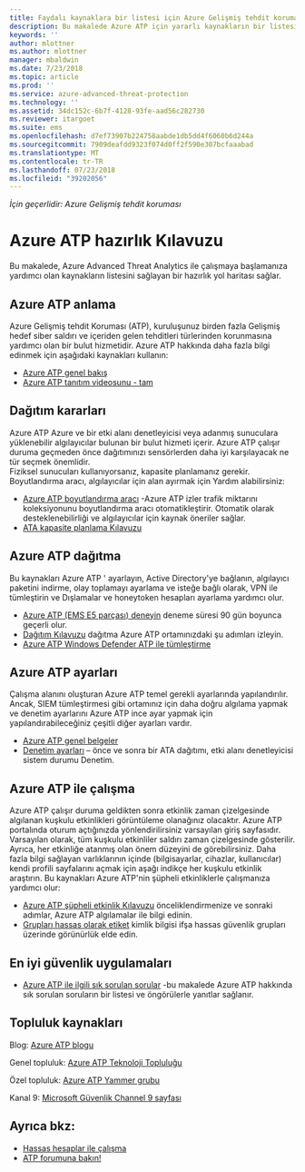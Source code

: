 ```yaml
---
title: Faydalı kaynaklara bir listesi için Azure Gelişmiş tehdit koruması | Microsoft Docs
description: Bu makalede Azure ATP için yararlı kaynakların bir listesini sağlar.
keywords: ''
author: mlottner
ms.author: mlottner
manager: mbaldwin
ms.date: 7/23/2018
ms.topic: article
ms.prod: ''
ms.service: azure-advanced-threat-protection
ms.technology: ''
ms.assetid: 34dc152c-6b7f-4128-93fe-aad56c282730
ms.reviewer: itargoet
ms.suite: ems
ms.openlocfilehash: d7ef73907b224758aabde1db5dd4f6060b6d244a
ms.sourcegitcommit: 7909deafdd9323f074d0ff2f590e307bcfaaabad
ms.translationtype: MT
ms.contentlocale: tr-TR
ms.lasthandoff: 07/23/2018
ms.locfileid: "39202056"
---
```

*İçin geçerlidir: Azure Gelişmiş tehdit koruması*



# <a name="azure-atp-readiness-guide"></a>Azure ATP hazırlık Kılavuzu

Bu makalede, Azure Advanced Threat Analytics ile çalışmaya başlamanıza yardımcı olan kaynakların listesini sağlayan bir hazırlık yol haritası sağlar. 

## <a name="understanding-azure-atp"></a>Azure ATP anlama

Azure Gelişmiş tehdit Koruması (ATP), kuruluşunuz birden fazla Gelişmiş hedef siber saldırı ve içeriden gelen tehditleri türlerinden korunmasına yardımcı olan bir bulut hizmetidir. Azure ATP hakkında daha fazla bilgi edinmek için aşağıdaki kaynakları kullanın: 
- [Azure ATP genel bakış](what-is-atp.md)
- [Azure ATP tanıtım videosunu - tam](https://www.youtube.com/watch?v=KX-xpFc0sBw) 

## <a name="deployment-decisions"></a>Dağıtım kararları

Azure ATP Azure ve bir etki alanı denetleyicisi veya adanmış sunuculara yüklenebilir algılayıcılar bulunan bir bulut hizmeti içerir. Azure ATP çalışır duruma geçmeden önce dağıtımınızı sensörlerden daha iyi karşılayacak ne tür seçmek önemlidir.<br>Fiziksel sunucuları kullanıyorsanız, kapasite planlamanız gerekir. Boyutlandırma aracı, algılayıcılar için alan ayırmak için Yardım alabilirsiniz: 
- [Azure ATP boyutlandırma aracı](http://aka.ms/aatpsizingtool) -Azure ATP izler trafik miktarını koleksiyonunu boyutlandırma aracı otomatikleştirir. Otomatik olarak desteklenebilirliği ve algılayıcılar için kaynak öneriler sağlar. 
- [ATA kapasite planlama Kılavuzu](atp-capacity-planning.md)

## <a name="deploy-azure-atp"></a>Azure ATP dağıtma

Bu kaynakları Azure ATP ' ayarlayın, Active Directory'ye bağlanın, algılayıcı paketini indirme, olay toplamayı ayarlama ve isteğe bağlı olarak, VPN ile tümleştirin ve Dışlamalar ve honeytoken hesapları ayarlama yardımcı olur. 
- [Azure ATP (EMS E5 parçası) deneyin](http://aka.ms/aatptrial) deneme süresi 90 gün boyunca geçerli olur.
- [Dağıtım Kılavuzu](install-atp-step1.md) dağıtma Azure ATP ortamınızdaki şu adımları izleyin.
- [Azure ATP Windows Defender ATP ile tümleştirme](integrate-wd-atp.md)

## <a name="azure-atp-settings"></a>Azure ATP ayarları

Çalışma alanını oluşturan Azure ATP temel gerekli ayarlarında yapılandırılır. Ancak, SIEM tümleştirmesi gibi ortamınız için daha doğru algılama yapmak ve denetim ayarlarını Azure ATP ince ayar yapmak için yapılandırabileceğiniz çeşitli diğer ayarları vardır. 

- [Azure ATP genel belgeler](what-is-atp.md)
- [Denetim ayarları](https://blogs.technet.microsoft.com/positivesecurity/2017/08/18/ata-auditing-auditpol-advanced-audit-settings-enforcement-lightweight-gateway-service-discovery/) – önce ve sonra bir ATA dağıtımı, etki alanı denetleyicisi sistem durumu Denetim. 

## <a name="work-with-azure-atp"></a>Azure ATP ile çalışma

Azure ATP çalışır duruma geldikten sonra etkinlik zaman çizelgesinde algılanan kuşkulu etkinlikleri görüntüleme olanağınız olacaktır. Azure ATP portalında oturum açtığınızda yönlendirilirsiniz varsayılan giriş sayfasıdır. Varsayılan olarak, tüm kuşkulu etkinliler saldırı zaman çizelgesinde gösterilir. Ayrıca, her etkinliğe atanmış olan önem düzeyini de görebilirsiniz. Daha fazla bilgi sağlayan varlıklarının içinde (bilgisayarlar, cihazlar, kullanıcılar) kendi profili sayfalarını açmak için aşağı indikçe her kuşkulu etkinlik araştırın. Bu kaynakları Azure ATP'nin şüpheli etkinliklerle çalışmanıza yardımcı olur: 

- [Azure ATP şüpheli etkinlik Kılavuzu](suspicious-activity-guide.md) önceliklendirmenize ve sonraki adımlar, Azure ATP algılamalar ile bilgi edinin.
- [Grupları hassas olarak etiket](sensitive-accounts.md) kimlik bilgisi ifşa hassas güvenlik grupları üzerinde görünürlük elde edin.

## <a name="security-best-practices"></a>En iyi güvenlik uygulamaları

- [Azure ATP ile ilgili sık sorulan sorular](atp-technical-faq.md) -bu makalede Azure ATP hakkında sık sorulan soruların bir listesi ve öngörülerle yanıtlar sağlanır. 
## <a name="community-resources"></a>Topluluk kaynakları

Blog: [Azure ATP blogu](https://aka.ms/aatpblog)

Genel topluluk: [Azure ATP Teknoloji Topluluğu](https://aka.ms/AatpCom)

Özel topluluk: [Azure ATP Yammer grubu](https://www.yammer.com/azureadvisors/#/threads/inGroup?type=in_group&feedId=9386893&view=all)

Kanal 9: [Microsoft Güvenlik Channel 9 sayfası](https://channel9.msdn.com/Shows/Microsoft-Security/)



## <a name="see-also"></a>Ayrıca bkz:

- [Hassas hesaplar ile çalışma](sensitive-accounts.md)
- [ATP forumuna bakın!](https://aka.ms/azureatpcommunity)